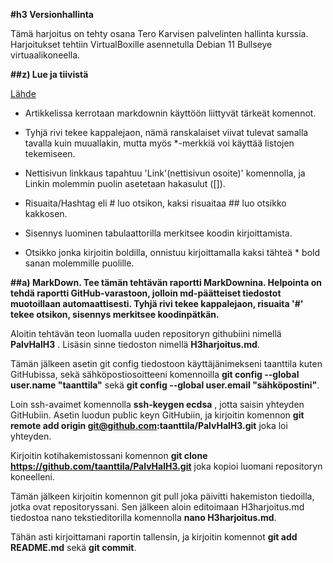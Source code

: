 **#h3 Versionhallinta**

Tämä harjoitus on tehty osana Tero Karvisen palvelinten hallinta kurssia. Harjoitukset tehtiin VirtualBoxille asennetulla Debian 11 Bullseye virtuaalikoneella.

**##z) Lue ja tiivistä**

[Lähde](commonmark.org/help/)

- Artikkelissa kerrotaan markdownin käyttöön liittyvät tärkeät komennot.

- Tyhjä rivi tekee kappalejaon, nämä ranskalaiset viivat tulevat samalla tavalla kuin muuallakin, mutta myös *-merkkiä voi käyttää listojen tekemiseen.

- Nettisivun linkkaus tapahtuu 'Link'(nettisivun osoite)' komennolla, ja Linkin molemmin puolin asetetaan hakasulut ([]).

- Risuaita/Hashtag eli # luo otsikon, kaksi risuaitaa ## luo otsikko kakkosen.

- Sisennys luominen tabulaattorilla merkitsee koodin kirjoittamista.

- Otsikko jonka kirjoitin boldilla, onnistuu kirjoittamalla kaksi tähteä * bold sanan molemmille puolille.

**##a) MarkDown. Tee tämän tehtävän raportti MarkDownina. Helpointa on tehdä raportti GitHub-varastoon, jolloin md-päätteiset tiedostot muotoillaan automaattisesti. Tyhjä rivi tekee kappalejaon, risuaita '#' tekee otsikon, sisennys merkitsee koodinpätkän.**

Aloitin tehtävän teon luomalla uuden repositoryn githubiini nimellä **PalvHalH3** . Lisäsin sinne tiedoston nimellä **H3harjoitus.md**.

Tämän jälkeen asetin git config tiedostoon käyttäjänimekseni taanttila kuten GitHubissa, sekä sähköpostiosoitteeni komennoilla **git config --global user.name "taanttila"** sekä **git config --global user.email "sähköpostini"**.

Loin ssh-avaimet komennolla **ssh-keygen ecdsa** , jotta saisin yhteyden GitHubiin. Asetin luodun public keyn GitHubiin, ja kirjoitin komennon **git remote add origin git@github.com:taanttila/PalvHalH3.git** joka loi yhteyden.

Kirjoitin kotihakemistossani komennon **git clone https://github.com/taanttila/PalvHalH3.git** joka kopioi luomani repositoryn koneelleni.

Tämän jälkeen kirjoitin komennon git pull joka päivitti hakemiston tiedoilla, jotka ovat repositoryssani. Sen jälkeen aloin editoimaan H3harjoitus.md tiedostoa nano tekstieditorilla komennolla **nano H3harjoitus.md**.

Tähän asti kirjoittamani raportin tallensin, ja kirjoitin komennot **git add README.md** sekä **git commit**.



